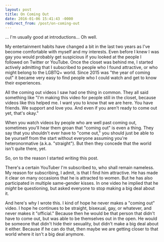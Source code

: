 ```yaml
---
layout: post
title: On Coming Out
date: 2016-01-06 15:41:43 -0000
redirect_from: /post/on-coming-out
---
```


... I'm usually good at introductions... Oh well.

My entertainment habits have changed a bit in the last two years as I've become comfortable with myself and my interests. Even before I knew I was gay you would probably get suspicious if you looked at the people I followed on Twitter or YouTube. Once the closet was behind me, I started actively admitting that I subscribed to people who I found attractive, or who might belong to the LGBTQ+ world. Since 2015 was "the year of coming out" it became very easy to find people who I could watch and get to know their experiences.

All the coming out videos I saw had one thing in common. They all said something like "I'm making this video for people still in the closet, because videos like this helped me. I want you to know that we are here. You have friends. We support and love you. And even if you aren't ready to come out yet, that's okay."

When you watch videos by people who are well past coming out, sometimes you'll hear them groan that "coming out" is even a thing. They say that you shouldn't ever have to "come out," you should just be able to be yourself from the start without everyone assuming you're heteronormative (a.k.a. "straight"). But then they concede that the world isn't quite there, yet.

So, on to the reason I started writing this post.

There's a certain YouTuber I'm subscribed to, who shall remain nameless. My reason for subscribing, I admit, is that I find him attractive. He has made it clear on many occasions that he is attracted to women. But he has also participated in multiple same-gender kisses. In one video he implied that he _might_ be questioning, but asked everyone to stop making a big deal about it.

And here's why I wrote this. I kind of hope he never makes a "coming out" video. I hope he continues to be straight, bisexual, gay, or whatever, and never makes it "official." Because then he would be that person that didn't have to come out, but was able to be themselves out in the open. He would be someone that didn't hide their sexuality, but didn't make a big deal about it either. Because if he can do that, then maybe we are getting closer to that world where it isn't a big deal anymore.
